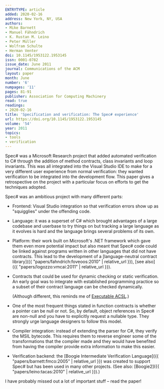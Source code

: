 ```yaml
---
ENTRYTYPE: article
added: 2020-02-16
address: New York, NY, USA
authors:
- Mike Barnett
- Manuel Fähndrich
- K. Rustan M. Leino
- Peter Müller
- Wolfram Schulte
- Herman Venter
doi: 10.1145/1953122.1953145
issn: 0001-0782
issue_date: June 2011
journal: Communications of the ACM
layout: paper
month: June
number: '6'
numpages: '11'
pages: 81-91
publisher: Association for Computing Machinery
read: true
readings:
- 2020-02-16
title: 'Specification and verification: The Spec# experience'
url: https://doi.org/10.1145/1953122.1953145
volume: '54'
year: 2011
topics:
- tools
- verification
---
```


Spec# was a Microsoft Research project that added automated verification
to C# through the addition of method contracts, class invariants and
loop invariants.
This was all integrated into the Visual Studio IDE to make for a very
different user experience from normal verification: they wanted verification
to be integrated into the development flow.
This paper gives a retrospective on the project with a particular focus
on efforts to get the techniques adopted.

Spec# was an ambitious project with many different parts:

- Frontend: Visual Studio integration so that verification errors
  show up as "squigglies" under the offending code.

- Language: it was a superset of C# which brought advantages of a large
  codebase and userbase to try things on but tracking a large language
  as it evolves is hard and the language brings several problems of its
  own.

- Platform: their work built on Microsoft's .NET framework which gave
  them even more potential impact but also meant that Spec# code could
  be linked against programs written in other languages that did not
  have contracts.
  This lead to the development of a
  [language-neutral contract library]({{ "papers/fahndrich:foveoos:2010" | relative_url }}),
  [see also]({{ "papers/logozzo:vmcai:2011" | relative_url }}).

- Contracts that could be used for dynamic checking or static verification.
  An early goal was to integrate with established programming practice
  so a subset of their contract language can be checked dynamically.

  (Although different, this reminds me of [Executable
  ACSL](http://www.open-do.org/wp-content/uploads/2011/05/e-acsl.pdf).)

- One of the most frequent things stated in function contracts is whether
  a pointer can be null or not.
  So, by default, object references in Spec# are non-null and you have
  to explicitly request a nullable type.
  They strongly urge language designers to follow this model.

- Compiler integration: instead of extending the parser for C#, they
  verify the MSIL bytecode.  This requires them to reverse engineer
  some of the transformations that the compiler made and they would
  have benefited from having the compiler provide extra information
  to make this easier.

- Verification backend: the
  [Boogie Intermediate Verification Language]({{ "papers/barnett:fmco:2005" | relative_url }})
  was created to support Spec# but has been used in many other projects.
  (See also: [Boogie2]({{ "papers/leino:tacas:2010" | relative_url }}).)

I have probably missed out a lot of important stuff – read the paper!
